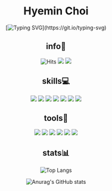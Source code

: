 <div align="center">
 <h1>Hyemin Choi</h1>
 
[![Typing SVG](https://readme-typing-svg.herokuapp.com?duration=7000&color=89449F&center=true&width=700&lines=Welcome+to+my+GitHub!;Everything+in+your+world+is+created+by+what+you+think.)](https://git.io/typing-svg)
</div>
<div align="center">
<h2>info🌱</h2>
 </div>
<div align="center">
 
![Hits](https://hits.seeyoufarm.com/api/count/incr/badge.svg?url=https%3A%2F%2Fgithub.com%2FHyemin-12&count_bg=%23000000&title_bg=%23000000&icon=github.svg&icon_color=%23E6E6E6&title=GitHub&edge_flat=false)
 <a href="https://www.instagram.com/hyemin.05"><img src="https://img.shields.io/badge/Instagram-c06bbe?style=flat&logo=Instagram&logoColor=FFFFFF"/></a>
<a href="https://velog.io/@chm0202"><img src="https://img.shields.io/badge/Velog-20C997?style=flat&logo=Velog&logoColor=FFFFFF"/></a>
</div>
<div align="center">
<h2>skills💻</h2>
 </div>
<div align="center">
 
<img src="https://img.shields.io/badge/Java-007396?style=flat&logo=Java&logoColor=FFFFFF"/> <img src="https://img.shields.io/badge/C-A8B9CC?style=flat&logo=C&logoColor=FFFFFF"/>
<img src="https://img.shields.io/badge/Python-3776AB?style=flat&logo=Python&logoColor=FFFFFF"/>
<img src="https://img.shields.io/badge/Javascript-F7DF1E?style=flat&logo=JavaScript&logoColor=FFFFFF"/>
<img src="https://img.shields.io/badge/Kotlin-7F52FF?style=flat&logo=Kotlin&logoColor=FFFFFF"/>
<img src="https://img.shields.io/badge/HTML-E34F26?style=flat&logo=HTML5&logoColor=FFFFFF"/>
<img src="https://img.shields.io/badge/CSS-1572B6?style=flat&logo=CSS3&logoColor=FFFFFF"/>
 </div>
<div align="center">
<h2>tools🔧</h2>
 </div>
<div align="center">
 
<img src="https://img.shields.io/badge/Eclipse-2C2255?style=flat&logo=Eclipse IDE&logoColor=FFFFFF"/> <img src="https://img.shields.io/badge/IntelliJ-000000?style=flat&logo=IntelliJ IDEA&logoColor=FFFFFF"/>
<img src="https://img.shields.io/badge/VisualStudio-5C2D91?style=flat&logo=Visual Studio&logoColor=FFFFFF"/>
<img src="https://img.shields.io/badge/VisualStudioCode-007ACC?style=flat&logo=Visual Studio Code&logoColor=FFFFFF"/>
<img src="https://img.shields.io/badge/SublimeText-FF9800?style=flat&logo=Sublime Text&logoColor=FFFFFF"/>
<img src="https://img.shields.io/badge/AndroidStudio-3DDC84?style=flat&logo=Android Studio&logoColor=FFFFFF"/>
</div>
<div align="center">
<h2>stats📊</h2>
 </div>
<div align="center">

![Top Langs](https://github-readme-stats.vercel.app/api/top-langs/?username=Hyemin-12&layout=compact&title_color=c06bbe&text_color=FFFFFF&icon_color=f6e06a&bg_color=000000)

![Anurag's GitHub stats](https://github-readme-stats.vercel.app/api?username=Hyemin-12&show_icons=true&title_color=c06bbe&text_color=FFFFFF&icon_color=f6e06a&bg_color=000000)
</div>
